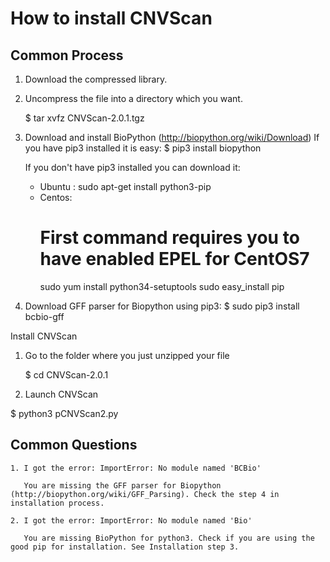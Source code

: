 # How to install CNVScan

## Common Process

   1. Download the compressed library.

   2. Uncompress the file into a directory which you want.

      $ tar xvfz CNVScan-2.0.1.tgz


   3. Download and install BioPython (http://biopython.org/wiki/Download)
      If you have pip3 installed it is easy: 
      $ pip3 install biopython

      If you don't have pip3 installed you can download it:
      * Ubuntu : sudo apt-get install python3-pip
      * Centos:
        # First command requires you to have enabled EPEL for CentOS7
        sudo yum install python34-setuptools
        sudo easy_install pip

   4. Download GFF parser for Biopython using pip3:
      $ sudo pip3 install bcbio-gff



Install CNVScan

   1. Go to the folder where you just unzipped your file

      $ cd CNVScan-2.0.1


   2. Launch CNVScan

$ python3 pCNVScan2.py <options>

## Common Questions

    1. I got the error: ImportError: No module named 'BCBio'

       You are missing the GFF parser for Biopython (http://biopython.org/wiki/GFF_Parsing). Check the step 4 in installation process.

    2. I got the error: ImportError: No module named 'Bio'

       You are missing BioPython for python3. Check if you are using the good pip for installation. See Installation step 3.



